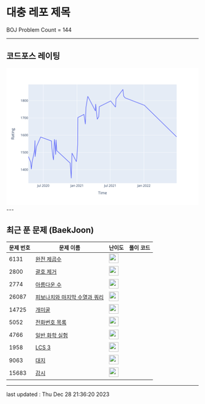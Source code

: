 # 대충 레포 제목

BOJ Problem Count = 144

---

## 코드포스 레이팅
[![Rating Graph](./cfStats.svg)](https://github.com/ingyu1008/Algorithm-Problem-Solving/blob/master/cfStats.html)---

## 최근 푼 문제 (BaekJoon)
| 문제 번호 | 문제 이름 | 난이도 | 풀이 코드 |
| --- | --- | --- | --- |
| 6131 | [완전 제곱수](https://www.acmicpc.net/problem/6131) | <img height="25px" width="25px=" src="https://static.solved.ac/tier_small/3.svg"/> |  |
| 2800 | [괄호 제거](https://www.acmicpc.net/problem/2800) | <img height="25px" width="25px=" src="https://static.solved.ac/tier_small/11.svg"/> |  |
| 2774 | [아름다운 수](https://www.acmicpc.net/problem/2774) | <img height="25px" width="25px=" src="https://static.solved.ac/tier_small/4.svg"/> |  |
| 26087 | [피보나치와 마지막 수열과 쿼리](https://www.acmicpc.net/problem/26087) | <img height="25px" width="25px=" src="https://static.solved.ac/tier_small/16.svg"/> |  |
| 14725 | [개미굴](https://www.acmicpc.net/problem/14725) | <img height="25px" width="25px=" src="https://static.solved.ac/tier_small/13.svg"/> |  |
| 5052 | [전화번호 목록](https://www.acmicpc.net/problem/5052) | <img height="25px" width="25px=" src="https://static.solved.ac/tier_small/12.svg"/> |  |
| 4766 | [일반 화학 실험](https://www.acmicpc.net/problem/4766) | <img height="25px" width="25px=" src="https://static.solved.ac/tier_small/3.svg"/> |  |
| 1958 | [LCS 3](https://www.acmicpc.net/problem/1958) | <img height="25px" width="25px=" src="https://static.solved.ac/tier_small/12.svg"/> |  |
| 9063 | [대지](https://www.acmicpc.net/problem/9063) | <img height="25px" width="25px=" src="https://static.solved.ac/tier_small/3.svg"/> |  |
| 15683 | [감시](https://www.acmicpc.net/problem/15683) | <img height="25px" width="25px=" src="https://static.solved.ac/tier_small/12.svg"/> |  |


---

last updated : Thu Dec 28 21:36:20 2023

